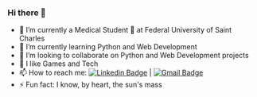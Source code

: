 ### Hi there 👋

- :school: I’m currently a Medical Student :syringe: at Federal University of Saint Charles 
- 🌱 I’m currently learning Python and Web Development
- 👯 I’m looking to collaborate on Python and Web Development projects
- 💬 I like Games and Tech
- 📫 How to reach me: [![Linkedin Badge](https://img.shields.io/badge/-GabrielReinert-blue?style=flat-square&logo=Linkedin&logoColor=white&link=https://www.linkedin.com/in/gabriel-reinert-13b8051b3/)](https://www.linkedin.com/in/gabriel-reinert-13b8051b3/) 
| 
[![Gmail Badge](https://img.shields.io/badge/-gabriel.j.reinert@gmail.com-c14438?style=flat-square&logo=Gmail&logoColor=white&link=mailto:gabriel.j.reinert@gmail.com)](mailto:gabriel.j.reinert@gmail.com)
- ⚡ Fun fact: I know, by heart, the sun's mass

